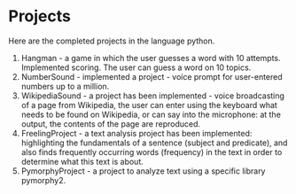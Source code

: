 # Projects
Here are the completed projects in the language python.
1. Hangman - a game in which the user guesses a word with 10 attempts. Implemented scoring. The user can guess a word on 10 topics.
2. NumberSound - implemented a project - voice prompt for user-entered numbers up to a million.
3. WikipediaSound - a project has been implemented - voice broadcasting of a page from Wikipedia, the user can enter using the keyboard what needs to be found on Wikipedia, or can say into the microphone: at the output, the contents of the page are reproduced.
4. FreelingProject - a text analysis project has been implemented: highlighting the fundamentals of a sentence (subject and predicate), and also finds frequently occurring words (frequency) in the text in order to determine what this text is about.
5. PymorphyProject - a project to analyze text using a specific library pymorphy2.
